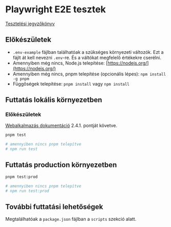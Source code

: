 # Playwright E2E tesztek

[Tesztelési jegyzőkönyv](https://docs.google.com/spreadsheets/d/1b-or4NJnWaIDnzoBL1KeDcjVB5-IcsmRzyQjqHdfRU0/edit?usp=sharing)

## Előkészületek

- `.env-example` fájlban találhatóak a szükséges környezeti változók. Ezt a fájlt át kell nevezni `.env`-re. És a váltókat megfelelő értékekre cserélni.
- Amennyiben még nincs, Node.js telepítése: [https://nodejs.org/](https://nodejs.org/)
- Amennyiben még nincs, pnpm telepítése (opcionális lépes): `npm install -g pnpm`
- Függőségek telepítése: `pnpm install` vagy `npm install`

## Futtatás lokális környezetben

### Előkészületek

[Webalkalmazás dokumentáció](../web/README.md#241-előkészületek) 2.4.1. pontját követve.

```bash
pnpm test

# amennyiben nincs pnpm telepítve
# npm run test
```

## Futtatás production környezetben

```bash
pnpm test:prod

# amennyiben nincs pnpm telepítve
# npm run test:prod
```

## További futtatási lehetőségek

Megtalálhatóak a `package.json` fájlban a `scripts` szekció alatt.
